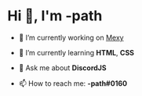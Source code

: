 <h1>Hi 👋, I'm -path</h1>  

- 🔭 I’m currently working on [Mexy](https://discord.com/api/oauth2/authorize?client_id=891686988208558160&permissions=1559571655&scope=bot)

- 🌱 I’m currently learning **HTML**, **CSS**

- 💬 Ask me about __DiscordJS__

- 📫 How to reach me: **-path#0160**

